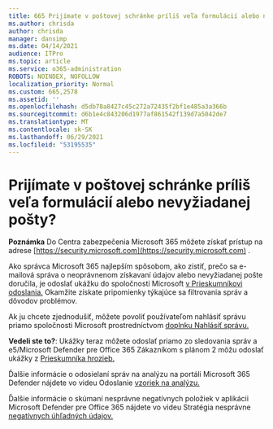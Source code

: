 ```yaml
---
title: 665 Prijímate v poštovej schránke príliš veľa formulácií alebo nevyžiadanej pošty?
ms.author: chrisda
author: chrisda
manager: dansimp
ms.date: 04/14/2021
audience: ITPro
ms.topic: article
ms.service: o365-administration
ROBOTS: NOINDEX, NOFOLLOW
localization_priority: Normal
ms.custom: 665,2578
ms.assetid: ''
ms.openlocfilehash: d5db78a8427c45c272a72435f2bf1e485a3a366b
ms.sourcegitcommit: d6b1e4c843206d1977af861542f139d7a5042de7
ms.translationtype: MT
ms.contentlocale: sk-SK
ms.lasthandoff: 06/29/2021
ms.locfileid: "53195535"
---
```

# <a name="are-you-receiving-too-much-phish-or-spam-in-your-mailbox"></a>Prijímate v poštovej schránke príliš veľa formulácií alebo nevyžiadanej pošty?

**Poznámka** Do Centra zabezpečenia Microsoft 365 môžete získať prístup na adrese [https://security.microsoft.com](https://security.microsoft.com) .

Ako správca Microsoft 365 najlepším spôsobom, ako zistiť, prečo sa e-mailová správa o neoprávnenom získavaní údajov alebo nevyžiadanej pošte doručila, je odoslať ukážku do spoločnosti Microsoft [v Prieskumníkovi odoslania.](https://security.microsoft.com/reportsubmission) Okamžite získate pripomienky týkajúce sa filtrovania správ a dôvodov problémov.

Ak ju chcete zjednodušiť, môžete povoliť používateľom nahlásiť správu priamo spoločnosti Microsoft prostredníctvom [doplnku Nahlásiť správu.](https://appsource.microsoft.com/product/office/WA104381180?src=office&tab=Overview)

**Vedeli ste to?**: Ukážky [](https://security.microsoft.com/messagetrace) teraz môžete odoslať priamo zo sledovania správ a e5/Microsoft Defender pre Office 365 Zákazníkom s plánom 2 môžu odoslať ukážky z [Prieskumníka hrozieb.](/microsoft-365/security/office-365-security/threat-explorer)

Ďalšie informácie o odosielaní správ na analýzu na portáli Microsoft 365 Defender nájdete vo videu Odoslanie [vzoriek na analýzu.](https://go.microsoft.com/fwlink/?linkid=2166435)

Ďalšie informácie o skúmaní nesprávne negatívnych položiek v aplikácii Microsoft Defender pre Office 365 nájdete vo videu Stratégia nesprávne [negatívnych úhľadných údajov.](https://go.microsoft.com/fwlink/?linkid=2166434)
